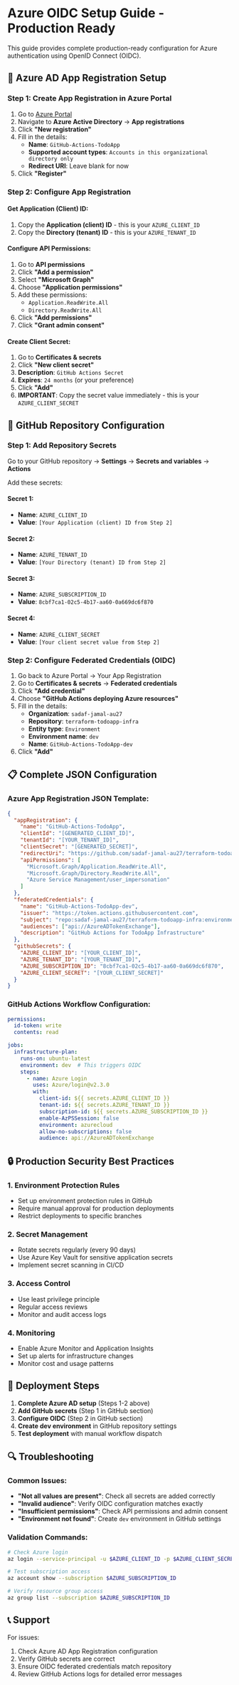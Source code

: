 # Azure OIDC Setup Guide - Production Ready

This guide provides complete production-ready configuration for Azure authentication using OpenID Connect (OIDC).

## 🔐 Azure AD App Registration Setup

### Step 1: Create App Registration in Azure Portal

1. Go to [Azure Portal](https://portal.azure.com)
2. Navigate to **Azure Active Directory** → **App registrations**
3. Click **"New registration"**
4. Fill in the details:
   - **Name**: `GitHub-Actions-TodoApp`
   - **Supported account types**: `Accounts in this organizational directory only`
   - **Redirect URI**: Leave blank for now
5. Click **"Register"**

### Step 2: Configure App Registration

#### Get Application (Client) ID:
1. Copy the **Application (client) ID** - this is your `AZURE_CLIENT_ID`
2. Copy the **Directory (tenant) ID** - this is your `AZURE_TENANT_ID`

#### Configure API Permissions:
1. Go to **API permissions**
2. Click **"Add a permission"**
3. Select **"Microsoft Graph"**
4. Choose **"Application permissions"**
5. Add these permissions:
   - `Application.ReadWrite.All`
   - `Directory.ReadWrite.All`
6. Click **"Add permissions"**
7. Click **"Grant admin consent"**

#### Create Client Secret:
1. Go to **Certificates & secrets**
2. Click **"New client secret"**
3. **Description**: `GitHub Actions Secret`
4. **Expires**: `24 months` (or your preference)
5. Click **"Add"**
6. **IMPORTANT**: Copy the secret value immediately - this is your `AZURE_CLIENT_SECRET`

## 🔧 GitHub Repository Configuration

### Step 1: Add Repository Secrets

Go to your GitHub repository → **Settings** → **Secrets and variables** → **Actions**

Add these secrets:

#### Secret 1:
- **Name**: `AZURE_CLIENT_ID`
- **Value**: `[Your Application (client) ID from Step 2]`

#### Secret 2:
- **Name**: `AZURE_TENANT_ID`
- **Value**: `[Your Directory (tenant) ID from Step 2]`

#### Secret 3:
- **Name**: `AZURE_SUBSCRIPTION_ID`
- **Value**: `8cbf7ca1-02c5-4b17-aa60-0a669dc6f870`

#### Secret 4:
- **Name**: `AZURE_CLIENT_SECRET`
- **Value**: `[Your client secret value from Step 2]`

### Step 2: Configure Federated Credentials (OIDC)

1. Go back to Azure Portal → Your App Registration
2. Go to **Certificates & secrets** → **Federated credentials**
3. Click **"Add credential"**
4. Choose **"GitHub Actions deploying Azure resources"**
5. Fill in the details:
   - **Organization**: `sadaf-jamal-au27`
   - **Repository**: `terraform-todoapp-infra`
   - **Entity type**: `Environment`
   - **Environment name**: `dev`
   - **Name**: `GitHub-Actions-TodoApp-dev`
6. Click **"Add"**

## 📋 Complete JSON Configuration

### Azure App Registration JSON Template:
```json
{
  "appRegistration": {
    "name": "GitHub-Actions-TodoApp",
    "clientId": "[GENERATED_CLIENT_ID]",
    "tenantId": "[YOUR_TENANT_ID]",
    "clientSecret": "[GENERATED_SECRET]",
    "redirectUri": "https://github.com/sadaf-jamal-au27/terraform-todoapp-infra",
    "apiPermissions": [
      "Microsoft.Graph/Application.ReadWrite.All",
      "Microsoft.Graph/Directory.ReadWrite.All",
      "Azure Service Management/user_impersonation"
    ]
  },
  "federatedCredentials": {
    "name": "GitHub-Actions-TodoApp-dev",
    "issuer": "https://token.actions.githubusercontent.com",
    "subject": "repo:sadaf-jamal-au27/terraform-todoapp-infra:environment:dev",
    "audiences": ["api://AzureADTokenExchange"],
    "description": "GitHub Actions for TodoApp Infrastructure"
  },
  "githubSecrets": {
    "AZURE_CLIENT_ID": "[YOUR_CLIENT_ID]",
    "AZURE_TENANT_ID": "[YOUR_TENANT_ID]",
    "AZURE_SUBSCRIPTION_ID": "8cbf7ca1-02c5-4b17-aa60-0a669dc6f870",
    "AZURE_CLIENT_SECRET": "[YOUR_CLIENT_SECRET]"
  }
}
```

### GitHub Actions Workflow Configuration:
```yaml
permissions:
  id-token: write
  contents: read

jobs:
  infrastructure-plan:
    runs-on: ubuntu-latest
    environment: dev  # This triggers OIDC
    steps:
      - name: Azure Login
        uses: Azure/login@v2.3.0
        with:
          client-id: ${{ secrets.AZURE_CLIENT_ID }}
          tenant-id: ${{ secrets.AZURE_TENANT_ID }}
          subscription-id: ${{ secrets.AZURE_SUBSCRIPTION_ID }}
          enable-AzPSSession: false
          environment: azurecloud
          allow-no-subscriptions: false
          audience: api://AzureADTokenExchange
```

## 🔒 Production Security Best Practices

### 1. Environment Protection Rules
- Set up environment protection rules in GitHub
- Require manual approval for production deployments
- Restrict deployments to specific branches

### 2. Secret Management
- Rotate secrets regularly (every 90 days)
- Use Azure Key Vault for sensitive application secrets
- Implement secret scanning in CI/CD

### 3. Access Control
- Use least privilege principle
- Regular access reviews
- Monitor and audit access logs

### 4. Monitoring
- Enable Azure Monitor and Application Insights
- Set up alerts for infrastructure changes
- Monitor cost and usage patterns

## 🚀 Deployment Steps

1. **Complete Azure AD setup** (Steps 1-2 above)
2. **Add GitHub secrets** (Step 1 in GitHub section)
3. **Configure OIDC** (Step 2 in GitHub section)
4. **Create dev environment** in GitHub repository settings
5. **Test deployment** with manual workflow dispatch

## 🔍 Troubleshooting

### Common Issues:
- **"Not all values are present"**: Check all secrets are added correctly
- **"Invalid audience"**: Verify OIDC configuration matches exactly
- **"Insufficient permissions"**: Check API permissions and admin consent
- **"Environment not found"**: Create `dev` environment in GitHub settings

### Validation Commands:
```bash
# Check Azure login
az login --service-principal -u $AZURE_CLIENT_ID -p $AZURE_CLIENT_SECRET --tenant $AZURE_TENANT_ID

# Test subscription access
az account show --subscription $AZURE_SUBSCRIPTION_ID

# Verify resource group access
az group list --subscription $AZURE_SUBSCRIPTION_ID
```

## 📞 Support

For issues:
1. Check Azure AD App Registration configuration
2. Verify GitHub secrets are correct
3. Ensure OIDC federated credentials match repository
4. Review GitHub Actions logs for detailed error messages
